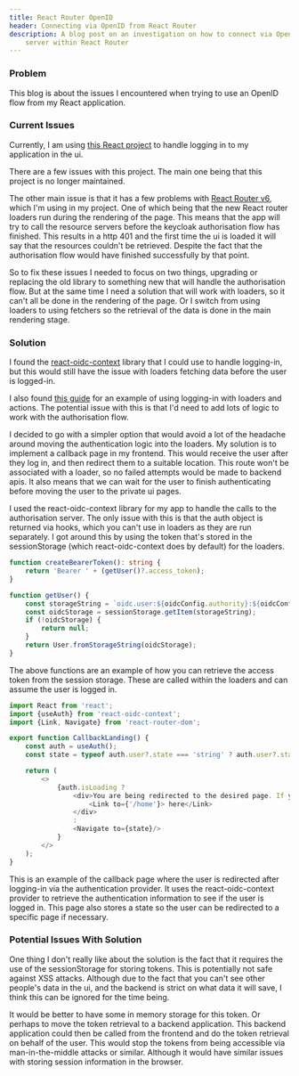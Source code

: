 ```yaml
---
title: React Router OpenID
header: Connecting via OpenID from React Router
description: A blog post on an investigation on how to connect via OpenId to an authorisation
    server within React Router
---
```


### Problem
This blog is about the issues I encountered when trying to use an OpenID flow 
from my React application. 

### Current Issues
Currently, I am using [this React project](https://github.com/react-keycloak/react-keycloak#readme) 
to handle logging in to my application in the ui.

There are a few issues with this project. The main one being that this project 
is no longer maintained.

The other main issue is that it has a few problems with 
[React Router v6](https://reactrouter.com/en/main), which I'm using in my project. 
One of which being that the new React router loaders run during the rendering 
of the page. This means that the app will try to call the resource servers before 
the keycloak authorisation flow has finished. This results in a http 401 and the
first time the ui is loaded it will say that the resources couldn't be retrieved.
Despite the fact that the authorisation flow would have finished successfully by that
point.

So to fix these issues I needed to focus on two things, upgrading or replacing the 
old library to something new that will handle the authorisation flow. But at the 
same time I need a solution that will work with loaders, so it can't all be done
in the rendering of the page. Or I switch from using loaders to using fetchers
so the retrieval of the data is done in the main rendering stage.

### Solution
I found the [react-oidc-context](https://github.com/authts/react-oidc-context) 
library that I could use to handle logging-in, but this would still have the 
issue with loaders fetching data before the user is logged-in.

I also found [this guide](https://github.com/remix-run/react-router/tree/main/examples/auth-router-provider)
for an example of using logging-in with loaders and actions.
The potential issue with this is that I'd need to add lots of logic
to work with the authorisation flow.

I decided to go with a simpler option that would avoid a lot of the headache around
moving the authentication logic into the loaders. My solution is to implement a
callback page in my frontend. This would receive the user after they log in, and 
then redirect them to a suitable location. This route won't be associated with
a loader, so no failed attempts would be made to backend apis. It also means that
we can wait for the user to finish authenticating before moving the user to the 
private ui pages.

I used the react-oidc-context library for my app to handle the calls
to the authorisation server. The only issue with this is that the auth object is
returned via hooks, which you can't use in loaders as they are run separately. I
got around this by using the token that's stored in the sessionStorage (which
react-oidc-context does by default) for the loaders.

```typescript jsx
function createBearerToken(): string {
    return 'Bearer ' + (getUser()?.access_token);
}

function getUser() {
    const storageString = `oidc.user:${oidcConfig.authority}:${oidcConfig.client_id}`;
    const oidcStorage = sessionStorage.getItem(storageString);
    if (!oidcStorage) {
        return null;
    }
    return User.fromStorageString(oidcStorage);
}
```
The above functions are an example of how you can retrieve the access token from the
session storage. These are called within the loaders and can assume the user is 
logged in.

```typescript jsx
import React from 'react';
import {useAuth} from 'react-oidc-context';
import {Link, Navigate} from 'react-router-dom';

export function CallbackLanding() {
    const auth = useAuth();
    const state = typeof auth.user?.state === 'string' ? auth.user?.state : '/home';

    return (
        <>
            {auth.isLoading ?
                <div>You are being redirected to the desired page. If you are not redirected, click
                    <Link to={'/home'}> here</Link>
                </div>
                :
                <Navigate to={state}/>
            }
        </>
    );
}
```
This is an example of the callback page where the user is redirected after logging-in via the
authentication provider. It uses the react-oidc-context provider to retrieve the authentication
information to see if the user is logged in. This page also stores a state so the 
user can be redirected to a specific page if necessary.

### Potential Issues With Solution
One thing I don't really like about the solution is the fact that it requires
the use of the sessionStorage for storing tokens. This is potentially not safe against
XSS attacks. Although due to the fact that you can't see other people's data in
the ui, and the backend is strict on what data it will save, I think this can be
ignored for the time being.

It would be better to have some in memory storage for this token. Or perhaps to 
move the token retrieval to a backend application. This backend application could then 
be called from the frontend and do the token retrieval on behalf of the user. 
This would stop the tokens from being accessible via man-in-the-middle attacks 
or similar. Although it would have similar issues with storing session information
in the browser.